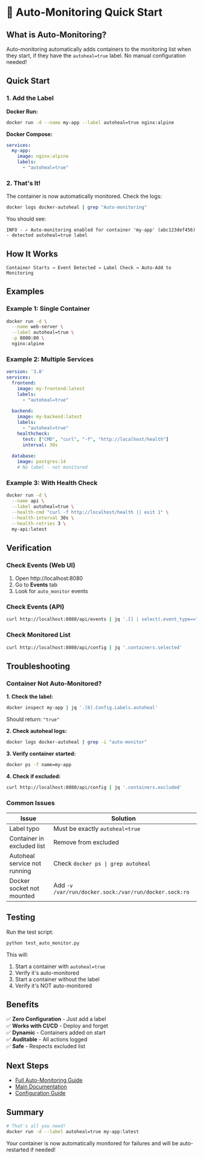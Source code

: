 # 🚀 Auto-Monitoring Quick Start

## What is Auto-Monitoring?

Auto-monitoring automatically adds containers to the monitoring list when they start, if they have the `autoheal=true` label. No manual configuration needed!

## Quick Start

### 1. Add the Label

**Docker Run:**
```bash
docker run -d --name my-app --label autoheal=true nginx:alpine
```

**Docker Compose:**
```yaml
services:
  my-app:
    image: nginx:alpine
    labels:
      - "autoheal=true"
```

### 2. That's It!

The container is now automatically monitored. Check the logs:

```bash
docker logs docker-autoheal | grep "Auto-monitoring"
```

You should see:
```
INFO - ✓ Auto-monitoring enabled for container 'my-app' (abc123def456) - detected autoheal=true label
```

## How It Works

```
Container Starts → Event Detected → Label Check → Auto-Add to Monitoring
```

## Examples

### Example 1: Single Container
```bash
docker run -d \
  --name web-server \
  --label autoheal=true \
  -p 8080:80 \
  nginx:alpine
```

### Example 2: Multiple Services
```yaml
version: '3.8'
services:
  frontend:
    image: my-frontend:latest
    labels:
      - "autoheal=true"
  
  backend:
    image: my-backend:latest
    labels:
      - "autoheal=true"
    healthcheck:
      test: ["CMD", "curl", "-f", "http://localhost/health"]
      interval: 30s
  
  database:
    image: postgres:14
    # No label - not monitored
```

### Example 3: With Health Check
```bash
docker run -d \
  --name api \
  --label autoheal=true \
  --health-cmd "curl -f http://localhost/health || exit 1" \
  --health-interval 30s \
  --health-retries 3 \
  my-api:latest
```

## Verification

### Check Events (Web UI)
1. Open http://localhost:8080
2. Go to **Events** tab
3. Look for `auto_monitor` events

### Check Events (API)
```bash
curl http://localhost:8080/api/events | jq '.[] | select(.event_type=="auto_monitor")'
```

### Check Monitored List
```bash
curl http://localhost:8080/api/config | jq '.containers.selected'
```

## Troubleshooting

### Container Not Auto-Monitored?

**1. Check the label:**
```bash
docker inspect my-app | jq '.[0].Config.Labels.autoheal'
```
Should return: `"true"`

**2. Check autoheal logs:**
```bash
docker logs docker-autoheal | grep -i "auto-monitor"
```

**3. Verify container started:**
```bash
docker ps -f name=my-app
```

**4. Check if excluded:**
```bash
curl http://localhost:8080/api/config | jq '.containers.excluded'
```

### Common Issues

| Issue | Solution |
|-------|----------|
| Label typo | Must be exactly `autoheal=true` |
| Container in excluded list | Remove from excluded |
| Autoheal service not running | Check `docker ps \| grep autoheal` |
| Docker socket not mounted | Add `-v /var/run/docker.sock:/var/run/docker.sock:ro` |

## Testing

Run the test script:
```bash
python test_auto_monitor.py
```

This will:
1. Start a container with `autoheal=true`
2. Verify it's auto-monitored
3. Start a container without the label
4. Verify it's NOT auto-monitored

## Benefits

✅ **Zero Configuration** - Just add a label  
✅ **Works with CI/CD** - Deploy and forget  
✅ **Dynamic** - Containers added on start  
✅ **Auditable** - All actions logged  
✅ **Safe** - Respects excluded list  

## Next Steps

- [Full Auto-Monitoring Guide](./AUTO_MONITOR_FEATURE.md)
- [Main Documentation](./README.md)
- [Configuration Guide](./GETTING_STARTED.md)

## Summary

```bash
# That's all you need!
docker run -d --label autoheal=true my-app:latest
```

Your container is now automatically monitored for failures and will be auto-restarted if needed!


